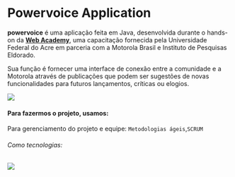 # Powervoice Application
**powervoice** é uma aplicação feita em Java, desenvolvida durante o hands-on da [**Web Academy**](http://200.129.173.65/), uma capacitação fornecida pela Universidade Federal do Acre em parceria com a Motorola Brasil e Instituto de Pesquisas Eldorado.

Sua função é fornecer uma interface de conexão entre a comunidade e a Motorola através de publicações que podem ser sugestões de novas funcionalidades para futuros lançamentos, críticas ou elogios.

<img src="http://img.shields.io/static/v1?label=STATUS&message=CONCLUIDO&color=GREEN&style=for-the-badge"/>

#### Para fazermos o projeto, usamos:

Para gerenciamento do projeto e equipe: `Metodologias ágeis`,`SCRUM`

###### Como tecnologias:

<img src="https://img.shields.io/badge/Java-ED8B00?style=for-the-badge&logo=java&logoColor=white" />
